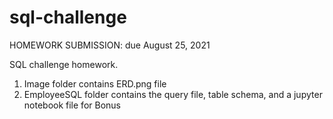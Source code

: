 # sql-challenge

HOMEWORK SUBMISSION: due August 25, 2021

SQL challenge homework.
1. Image folder contains ERD.png file
2. EmployeeSQL folder contains the query file, table schema, and a jupyter notebook file for Bonus
